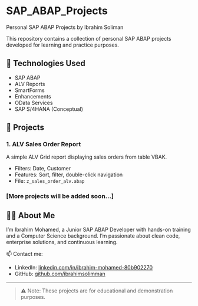 # SAP_ABAP_Projects
Personal SAP ABAP Projects by Ibrahim Soliman

This repository contains a collection of personal SAP ABAP projects developed for learning and practice purposes.

## 🔧 Technologies Used
- SAP ABAP
- ALV Reports
- SmartForms
- Enhancements
- OData Services
- SAP S/4HANA (Conceptual)

## 📁 Projects

### 1. ALV Sales Order Report
A simple ALV Grid report displaying sales orders from table VBAK.
- Filters: Date, Customer
- Features: Sort, filter, double-click navigation
- File: `z_sales_order_alv.abap`

### [More projects will be added soon...]

## 🧑‍💻 About Me
I’m Ibrahim Mohamed, a Junior SAP ABAP Developer with hands-on training and a Computer Science background. I’m passionate about clean code, enterprise solutions, and continuous learning.

📫 Contact me:  
- LinkedIn: [linkedin.com/in/ibrahim-mohamed-80b902270](https://www.linkedin.com/in/ibrahim-mohamed-80b902270)  
- GitHub: [github.com/ibrahimsolimman](https://github.com/ibrahimsolimman)

---

> ⚠️ Note: These projects are for educational and demonstration purposes.

